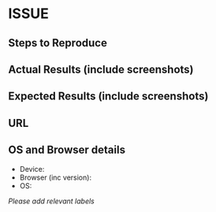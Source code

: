 <!--

Hi, thanks for raising an issue with The Guardian's website.

Please note that it may not be possible for us to comment on every issue publicly,
but we will always do our utmost to resolve your problem
and update you on our progress.

We also request that you email userhelp@theguardian.com with a link to your post,
they will be most able to respond to your concerns.

Finally, any issues which just relate to editorial or commercial decisions will
be closed without comment.
-->
# ISSUE

## Steps to Reproduce

## Actual Results (include screenshots)

## Expected Results (include screenshots)

## URL

## OS and Browser details

- Device:
- Browser (inc version):
- OS:

*Please add relevant labels*
